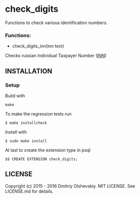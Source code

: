 # check_digits
Functions to check various identification numbers.

### Functions:
* check_digits_inn(inn text)

Checks russian Individual Taxpayer Number ([INN](https://www.nalog.ru/eng/exchinf/inn/))

## INSTALLATION
### Setup
Build with
```
make
```

To make the regression tests run
```
$ make installcheck
```

Install with
```
$ sudo make install
```

At last to create the extension type in psql
```
$$ CREATE EXTENSION check_digits;
```

## LICENSE
Copyright (c) 2015 - 2016 Dmitriy Olshevskiy. MIT LICENSE.
See LICENSE.md for details.
